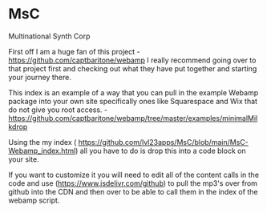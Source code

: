 # MsC
Multinational Synth Corp

First off I am a huge fan of this project - https://github.com/captbaritone/webamp
	I really recommend going over to that project first and checking out what they have 
	put together and starting your journey there.

This index is an example of a way that you can pull in the example Webamp package
into your own site specifically ones like Squarespace and Wix that do not give you 
root access.
	- https://github.com/captbaritone/webamp/tree/master/examples/minimalMilkdrop
	
Using the my index ( https://github.com/lvl23apps/MsC/blob/main/MsC-Webamp_index.html)
all you have to do is drop this into a code block on your site.

If you want to customize it you will need to edit all of the content calls in the code
and use (https://www.jsdelivr.com/github) to pull the mp3's over from github into the 
CDN and then over to be able to call them in the index of the webamp script.